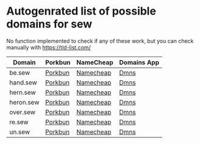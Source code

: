 # Autogenrated list of possible domains for sew

No function implemented to check if any of these work, but you can check manually with https://tld-list.com/

| Domain | Porkbun | NameCheap | Domains App |
|---|---|---|---|
| be.sew | [Porkbun](https://porkbun.com/checkout/search?prb=e814663da1&tlds=&idnLanguage=&search=search&q=be.sew) | [Namecheap](https://www.namecheap.com/domains/registration/results/?domain=be.sew) | [Dmns](https://dmns.app/domains?q=be.sew) |
| hand.sew | [Porkbun](https://porkbun.com/checkout/search?prb=e814663da1&tlds=&idnLanguage=&search=search&q=hand.sew) | [Namecheap](https://www.namecheap.com/domains/registration/results/?domain=hand.sew) | [Dmns](https://dmns.app/domains?q=hand.sew) |
| hern.sew | [Porkbun](https://porkbun.com/checkout/search?prb=e814663da1&tlds=&idnLanguage=&search=search&q=hern.sew) | [Namecheap](https://www.namecheap.com/domains/registration/results/?domain=hern.sew) | [Dmns](https://dmns.app/domains?q=hern.sew) |
| heron.sew | [Porkbun](https://porkbun.com/checkout/search?prb=e814663da1&tlds=&idnLanguage=&search=search&q=heron.sew) | [Namecheap](https://www.namecheap.com/domains/registration/results/?domain=heron.sew) | [Dmns](https://dmns.app/domains?q=heron.sew) |
| over.sew | [Porkbun](https://porkbun.com/checkout/search?prb=e814663da1&tlds=&idnLanguage=&search=search&q=over.sew) | [Namecheap](https://www.namecheap.com/domains/registration/results/?domain=over.sew) | [Dmns](https://dmns.app/domains?q=over.sew) |
| re.sew | [Porkbun](https://porkbun.com/checkout/search?prb=e814663da1&tlds=&idnLanguage=&search=search&q=re.sew) | [Namecheap](https://www.namecheap.com/domains/registration/results/?domain=re.sew) | [Dmns](https://dmns.app/domains?q=re.sew) |
| un.sew | [Porkbun](https://porkbun.com/checkout/search?prb=e814663da1&tlds=&idnLanguage=&search=search&q=un.sew) | [Namecheap](https://www.namecheap.com/domains/registration/results/?domain=un.sew) | [Dmns](https://dmns.app/domains?q=un.sew) |
